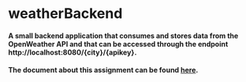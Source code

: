 # weatherBackend
 
#### A small backend application that consumes and stores data from the OpenWeather API and that can be accessed through the endpoint http://localhost:8080/{city}/{apikey}.

#### The document about this assignment can be found [here](Specifications.pdf).
